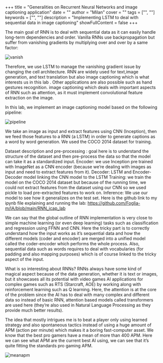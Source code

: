 +++
title = "Generalities on Recurrent Neural Networks and image captioning application"
date = ""
author = "Milan"
cover = ""
tags = ["", ""]
keywords = ["", ""]
description = "Implementing LSTM to deal with sequential data in image captioning"
showFullContent = false
+++


The main goal of RNN is to deal with sequential data as it can easily handle long-term dependencies and order.
Vanilla RNNs use backpropagation but suffer from vanishing gradients by multiplying over and over by a same factor:

![vanish](/blog/vanish.jpg)

Therefore, we use LSTM to manage the vanishing gradient issue by changing the cell architecture. 
RNN are widely used for text,image generation, and text translation but also image captioning which is what interests us in this lab .  Other applications are also possible such as hand gestures recognition. 
image captioning which deals with important aspects of RNN such as attention, as it must implement convolutional feature extraction on the image.


In this lab, we implement an image captioning model based on the following pipeline:

![pipeline](/blog/imcap.jpg)

We take an image as input and extract features using CNN (Inception), then we feed those features to a RNN (a LSTM) in order to generate captions as a word by word generation. We used the COCO 2014 dataset for training.

Dataset description and pre-processing : goal here is to understand the structure of the dataset and then pre-process the data so that the model can take it as a standardized input.
Encoder: we use Inception  pre trained with ImageNet as a CNN encoder (because we’re dealing with images as input and need to extract features from it). 
Decoder: LSTM and Encoder-Decoder model linking the CNN model to the LSTM 
Training: we train the model on the COCO 2014 dataset but because of the running time, we could not extract features from the dataset using our CNN so we used pickle to load pre-extracted features to work on.
Inference: We use our model to see how it generalizes on the test set.
Here is the github link to my ipynb file explaining and running the lab:
https://github.com/Foglia-m/IA/blob/main/RNN_icap_lab


We can say that the global outline of RNN implementation is very close to simple machine learning (or even deep learning) tasks such as classification and regression using FFNN and CNN. Here the tricky part is to correctly understand how the input works as it’s sequential data and how the different models (coder and encoder) are merged into a unified model called the coder-encoder which performs the whole process. Also, sequential data such as words requires to deal with vocabularies (for padding and also mapping purposes) which is of course  linked to the tricky aspect of the input. 
 
What is so interesting about RNNs?
RNNs always have some kind of magical aspect because of the data generation, whether it is text or images, but it showcases all its potential with video games AI applications for complex games such as RTS (Starcraft, AOE) by working along with reinforcement learning such as Q learning. Here, the attention is at the core of the problem since the AI has to deal with many complex and different data so instead of basic RNN, attention based models called transformers are used here (they’re also used in Natural Language Processing as they provide much better results).

The idea that mostly intrigues me is to beat a player only using learned strategy and also spontaneous tactics instead of using a huge amount of APM (action per minute) which makes it a boring fast-computer asset.
We know that the best pro gamers have a mean of more than 400 APM. Here we can see what APM are the current best AI using, we can see that it’s quite fitting the standards pro gaming APM. 

![meanapm](/blog/meanapm.jpg)





